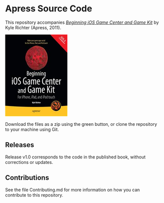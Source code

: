 # Apress Source Code

This repository accompanies [*Beginning iOS Game Center and Game Kit*](http://www.apress.com/9781430235279) by Kyle Richter (Apress, 2011).

![Cover image](9781430235279.jpg)

Download the files as a zip using the green button, or clone the repository to your machine using Git.

## Releases

Release v1.0 corresponds to the code in the published book, without corrections or updates.

## Contributions

See the file Contributing.md for more information on how you can contribute to this repository.
